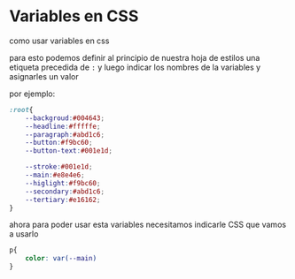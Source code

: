 # Variables en CSS

como usar variables en css

para esto podemos definir al principio de nuestra hoja de estilos una etiqueta precedida de `:` y luego indicar los nombres de la variables y asignarles un valor 

por ejemplo:

```css
:root{
    --backgroud:#004643;
    --headline:#fffffe;
    --paragraph:#abd1c6;
    --button:#f9bc60;
    --button-text:#001e1d;

    --stroke:#001e1d;
    --main:#e8e4e6;
    --higlight:#f9bc60;
    --secondary:#abd1c6;
    --tertiary:#e16162;
}
```

ahora para poder usar esta variables necesitamos indicarle CSS que vamos a usarlo

```css
p{
    color: var(--main)
}
```


